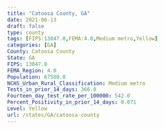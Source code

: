```yaml
---
title: "Catoosa County, GA"
date: 2021-06-13
draft: false
type: county
tags: [FIPS:13047.0,FEMA:4.0,Medium metro,Yellow]
categories: [GA]
County: Catoosa County
State: GA
FIPS: 13047.0
FEMA_Region: 4.0
Population: 67580.0
NCHS_Urban_Rural_Classification: Medium metro
Tests_in_prior_14_days: 366.0
Fourteen_day_test_rate_per_100000: 542.0
Percent_Positivity_in_prior_14_days: 0.071
Level: Yellow
url: /states/GA/catoosa-county
---
```



